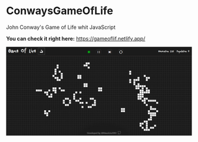 # ConwaysGameOfLife
 John Conway's Game of Life whit JavaScript
 
 **You can check it right here:** https://gameoflif.netlify.app/

 ![ConwaysGameOfLife](/preview.png)

